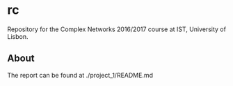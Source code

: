 # rc
Repository for the Complex Networks 2016/2017 course at IST, University of Lisbon.

## About
The report can be found at ./project_1/README.md
